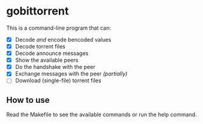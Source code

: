 # gobittorrent

This is a command-line program that can:

- [x] Decode _and_ encode bencoded values
- [x] Decode torrent files
- [x] Decode announce messages
- [x] Show the available peers
- [x] Do the handshake with the peer
- [x] Exchange messages with the peer _(partially)_
- [ ] Download (single-file) torrent files

## How to use

Read the Makefile to see the available commands or run the help command.
